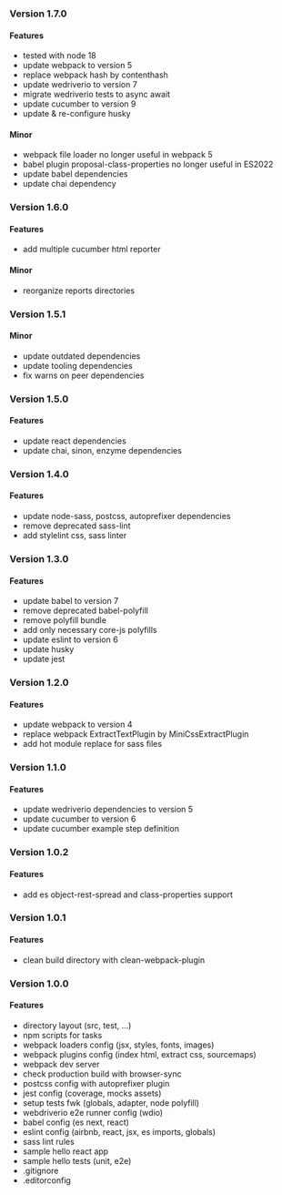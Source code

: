 ### Version 1.7.0

#### Features

* tested with node 18
* update webpack to version 5
* replace webpack hash by contenthash
* update wedriverio to version 7
* migrate wedriverio tests to async await
* update cucumber to version 9
* update & re-configure husky

#### Minor

* webpack file loader no longer useful in webpack 5
* babel plugin proposal-class-properties no longer useful in ES2022
* update babel dependencies
* update chai dependency

### Version 1.6.0

#### Features

* add multiple cucumber html reporter

#### Minor

* reorganize reports directories

### Version 1.5.1

#### Minor

* update outdated dependencies
* update tooling dependencies
* fix warns on peer dependencies

### Version 1.5.0

#### Features

* update react dependencies
* update chai, sinon, enzyme dependencies

### Version 1.4.0

#### Features

* update node-sass, postcss, autoprefixer dependencies
* remove deprecated sass-lint
* add stylelint css, sass linter

### Version 1.3.0

#### Features

* update babel to version 7
* remove deprecated babel-polyfill
* remove polyfill bundle
* add only necessary core-js polyfills
* update eslint to version 6
* update husky
* update jest

### Version 1.2.0

#### Features

* update webpack to version 4
* replace webpack ExtractTextPlugin by MiniCssExtractPlugin
* add hot module replace for sass files

### Version 1.1.0

#### Features

* update wedriverio dependencies to version 5
* update cucumber to version 6
* update cucumber example step definition

### Version 1.0.2

#### Features

* add es object-rest-spread and class-properties support

### Version 1.0.1

#### Features

* clean build directory with clean-webpack-plugin

### Version 1.0.0

#### Features

* directory layout (src, test, ...)
* npm scripts for tasks
* webpack loaders config (jsx, styles, fonts, images)
* webpack plugins config (index html, extract css, sourcemaps)
* webpack dev server
* check production build with browser-sync
* postcss config with autoprefixer plugin
* jest config (coverage, mocks assets)
* setup tests fwk (globals, adapter, node polyfill)
* webdriverio e2e runner config (wdio)
* babel config (es next, react)
* eslint config (airbnb, react, jsx, es imports, globals)
* sass lint rules
* sample hello react app
* sample hello tests (unit, e2e)
* .gitignore
* .editorconfig
